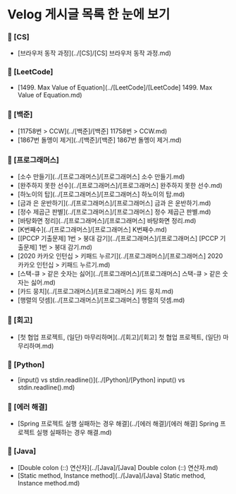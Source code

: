 # Velog 게시글 목록 한 눈에 보기
### 📁 [CS]
- [브라우저 동작 과정](../[CS]/[CS] 브라우저 동작 과정.md)  
### 📁 [LeetCode]
- [1499. Max Value of Equation](../[LeetCode]/[LeetCode] 1499. Max Value of Equation.md)  
### 📁 [백준]
- [11758번 > CCW](../[백준]/[백준] 11758번 > CCW.md)  
- [1867번 돌멩이 제거](../[백준]/[백준] 1867번 돌멩이 제거.md)  
### 📁 [프로그래머스]
- [소수 만들기](../[프로그래머스]/[프로그래머스] 소수 만들기.md)  
- [완주하지 못한 선수](../[프로그래머스]/[프로그래머스] 완주하지 못한 선수.md)  
- [하노이의 탑](../[프로그래머스]/[프로그래머스] 하노이의 탑.md)  
- [금과 은 운반하기](../[프로그래머스]/[프로그래머스] 금과 은 운반하기.md)  
- [정수 제곱근 판별](../[프로그래머스]/[프로그래머스] 정수 제곱근 판별.md)  
- [바탕화면 정리](../[프로그래머스]/[프로그래머스] 바탕화면 정리.md)  
- [K번째수](../[프로그래머스]/[프로그래머스] K번째수.md)  
- [[PCCP 기출문제] 1번 > 붕대 감기](../[프로그래머스]/[프로그래머스] [PCCP 기출문제] 1번 > 붕대 감기.md)  
- [2020 카카오 인턴십 > 키패드 누르기](../[프로그래머스]/[프로그래머스] 2020 카카오 인턴십 > 키패드 누르기.md)  
- [스택-큐 > 같은 숫자는 싫어](../[프로그래머스]/[프로그래머스] 스택-큐 > 같은 숫자는 싫어.md)  
- [카드 뭉치](../[프로그래머스]/[프로그래머스] 카드 뭉치.md)  
- [행렬의 덧셈](../[프로그래머스]/[프로그래머스] 행렬의 덧셈.md)  
### 📁 [회고]
- [첫 협업 프로젝트, (일단) 마무리하며](../[회고]/[회고] 첫 협업 프로젝트, (일단) 마무리하며.md)  
### 📁 [Python]
- [input() vs stdin.readline()](../[Python]/[Python] input() vs stdin.readline().md)  
### 📁 [에러 해결]
- [Spring 프로젝트 실행 실패하는 경우 해결](../[에러 해결]/[에러 해결] Spring 프로젝트 실행 실패하는 경우 해결.md)  
### 📁 [Java]
- [Double colon (::) 연산자](../[Java]/[Java] Double colon (::) 연산자.md)  
- [Static method, Instance method](../[Java]/[Java] Static method, Instance method.md)  
